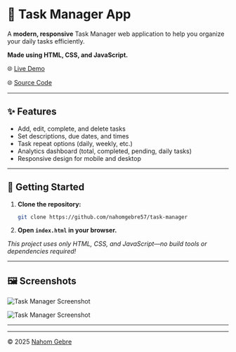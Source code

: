 # 🚀 Task Manager App

A **modern, responsive** Task Manager web application to help you organize your daily tasks efficiently. 

**Made using HTML, CSS, and JavaScript.**

🌐 [Live Demo](https://dailytaskmanagerr.netlify.app/)

🌐 [Source Code](https://github.com/nahomgebre57/task-manager)

---

## ✨ Features

- Add, edit, complete, and delete tasks
- Set descriptions, due dates, and times
- Task repeat options (daily, weekly, etc.)
- Analytics dashboard (total, completed, pending, daily tasks)
- Responsive design for mobile and desktop

---

## 🚀 Getting Started

1. **Clone the repository:**
   ```bash
   git clone https://github.com/nahomgebre57/task-manager
   ```
2. **Open `index.html` in your browser.**

_This project uses only HTML, CSS, and JavaScript—no build tools or dependencies required!_

---

## 🖼️ Screenshots


![Task Manager Screenshot](https://i.postimg.cc/7PMH5037/Screenshot-2025-06-05-162333.png)

![Task Manager Screenshot](https://i.postimg.cc/jdQ0qHDN/Screenshot-2025-06-05-162215.png)

---



---

&copy; 2025 [Nahom Gebre](https://nahom-portfolio-nine.vercel.app/)